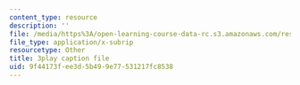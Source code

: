 ```yaml
---
content_type: resource
description: ''
file: /media/https%3A/open-learning-course-data-rc.s3.amazonaws.com/res-tll-004-stem-concept-videos-fall-2013/9f44173fee3d5b499e77531217fc8538_8r_cJIHv3A0.vtt
file_type: application/x-subrip
resourcetype: Other
title: 3play caption file
uid: 9f44173f-ee3d-5b49-9e77-531217fc8538
---
```

